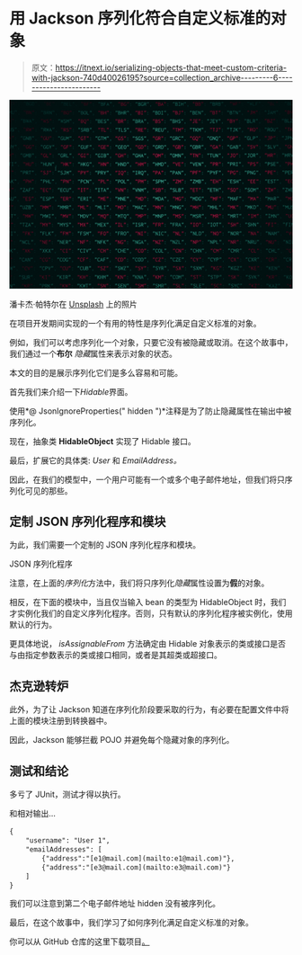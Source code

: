 # 用 Jackson 序列化符合自定义标准的对象

> 原文：<https://itnext.io/serializing-objects-that-meet-custom-criteria-with-jackson-740d40026195?source=collection_archive---------6----------------------->

![](img/d1e60b70964e2779ea78953e8d28fa54.png)

潘卡杰·帕特尔在 [Unsplash](https://unsplash.com?utm_source=medium&utm_medium=referral) 上的照片

在项目开发期间实现的一个有用的特性是序列化满足自定义标准的对象。

例如，我们可以考虑序列化一个对象，只要它没有被隐藏或取消。在这个故事中，我们通过一个**布尔** *隐藏*属性来表示对象的状态。

本文的目的是展示序列化它们是多么容易和可能。

首先我们来介绍一下*Hidable*界面。

使用*@ JsonIgnoreProperties(" hidden ")*注释是为了防止隐藏属性在输出中被序列化。

现在，抽象类 **HidableObject** 实现了 Hidable 接口。

最后，扩展它的具体类: *User* 和 *EmailAddress。*

因此，在我们的模型中，一个用户可能有一个或多个电子邮件地址，但我们将只序列化可见的那些。

## 定制 JSON 序列化程序和模块

为此，我们需要一个定制的 JSON 序列化程序和模块。

JSON 序列化程序

注意，在上面的*序列化*方法中，我们将只序列化*隐藏*属性设置为**假**的对象。

相反，在下面的模块中，当且仅当输入 bean 的类型为 HidableObject 时，我们才实例化我们的自定义序列化程序。否则，只有默认的序列化程序被实例化，使用默认的行为。

更具体地说， *isAssignableFrom* 方法确定由 Hidable 对象表示的类或接口是否与由指定参数表示的类或接口相同，或者是其超类或超接口。

## 杰克逊转炉

此外，为了让 Jackson 知道在序列化阶段要采取的行为，有必要在配置文件中将上面的模块注册到转换器中。

因此，Jackson 能够拦截 POJO 并避免每个隐藏对象的序列化。

## 测试和结论

多亏了 JUnit，测试才得以执行。

和相对输出…

```
{
    "username": "User 1",
    "emailAddresses": [
        {"address":"[e1@mail.com](mailto:e1@mail.com)"},
        {"address":"[e3@mail.com](mailto:e3@mail.com)"}
    ]
}
```

我们可以注意到第二个电子邮件地址 hidden 没有被序列化。

最后，在这个故事中，我们学习了如何序列化满足自定义标准的对象。

你可以从 GitHub 仓库的这里下载项目[。](https://github.com/maunat/JacksonCustomSerialization)